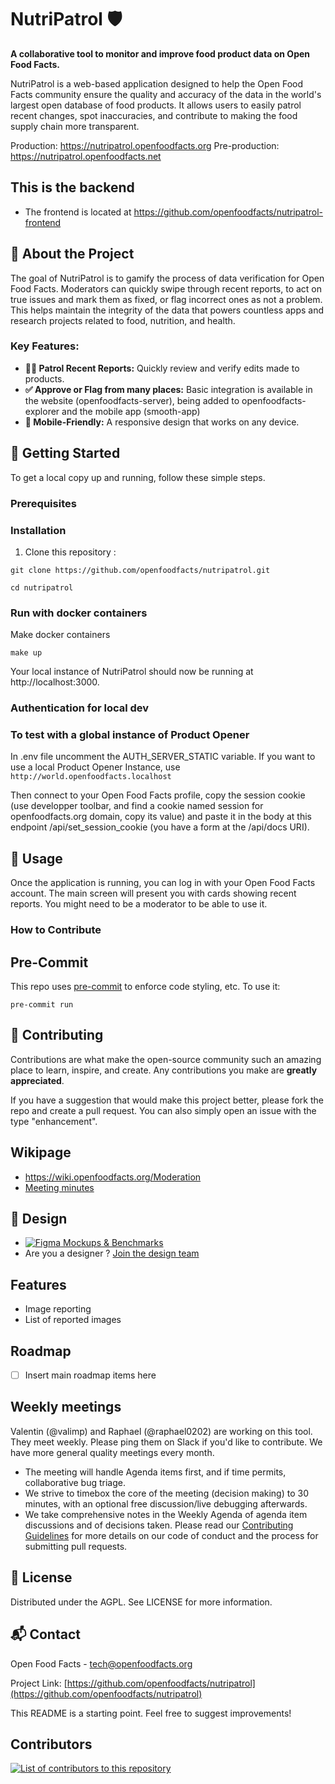 # **NutriPatrol 🛡️**

**A collaborative tool to monitor and improve food product data on Open Food Facts.**

NutriPatrol is a web-based application designed to help the Open Food Facts community ensure the quality and accuracy of the data in the world's largest open database of food products. It allows users to easily patrol recent changes, spot inaccuracies, and contribute to making the food supply chain more transparent.

Production: <https://nutripatrol.openfoodfacts.org>
Pre-production: <https://nutripatrol.openfoodfacts.net>

## This is the backend
- The frontend is located at https://github.com/openfoodfacts/nutripatrol-frontend

## **🌟 About the Project**

The goal of NutriPatrol is to gamify the process of data verification for Open Food Facts. Moderators can quickly swipe through recent reports, to act on true issues and mark them as fixed, or flag incorrect ones as not a problem. This helps maintain the integrity of the data that powers countless apps and research projects related to food, nutrition, and health.

### **Key Features:**

* **🕵️‍♀️ Patrol Recent Reports:** Quickly review and verify edits made to products.  
* **✅ Approve or Flag from many places:** Basic integration is available in the website (openfoodfacts-server), being added to openfoodfacts-explorer and the mobile app (smooth-app)  
* **📱 Mobile-Friendly:** A responsive design that works on any device.

## **🚀 Getting Started**

To get a local copy up and running, follow these simple steps.

### **Prerequisites**

### **Installation**

1. Clone this repository :

```console
git clone https://github.com/openfoodfacts/nutripatrol.git
```

```console
cd nutripatrol
```

### Run with docker containers

Make docker containers

```console
make up
```

Your local instance of NutriPatrol should now be running at http://localhost:3000.
### Authentication for local dev

### To test with a global instance of Product Opener

In .env file uncomment the AUTH_SERVER_STATIC variable.
If you want to use a local Product Opener Instance, use `http://world.openfoodfacts.localhost`

Then connect to your Open Food Facts profile, copy the session cookie (use developper toolbar, and find a cookie named session for openfoodfacts.org domain, copy its value)
and paste it in the body at this endpoint /api/set_session_cookie (you have a form at the /api/docs URI).

## **📖 Usage**

Once the application is running, you can log in with your Open Food Facts account. The main screen will present you with cards showing recent reports. You might need to be a moderator to be able to use it.

### **How to Contribute**


## Pre-Commit

This repo uses [pre-commit](https://pre-commit.com/) to enforce code styling, etc. To use it:

```console
pre-commit run
```
## **🤝 Contributing**

Contributions are what make the open-source community such an amazing place to learn, inspire, and create. Any contributions you make are **greatly appreciated**.

If you have a suggestion that would make this project better, please fork the repo and create a pull request. You can also simply open an issue with the type "enhancement".


## Wikipage

- <https://wiki.openfoodfacts.org/Moderation>
- [Meeting minutes](https://docs.google.com/document/d/1B9Ci42kl_jrFt2hi3PiWW9tM9l6B1sI5kQMI9Zd6QS4/edit)

## 🎨 Design
- [![Figma](https://img.shields.io/badge/figma-%23F24E1E.svg?logo=figma&logoColor=white) Mockups & Benchmarks](https://www.figma.com/design/SRU9iQ5DIpKNa6izKEiqyo/NutriPatrol--quality-?node-id=48-36&p=f&t=Ly2rYxJgs4fcTane-0)
- Are you a designer ? [Join the design team](https://github.com/openfoodfacts/openfoodfacts-design)
## Features
- Image reporting
- List of reported images
## Roadmap
- [ ] Insert main roadmap items here
## Weekly meetings

Valentin (@valimp) and Raphael (@raphael0202) are working on this tool. They meet weekly. Please ping them on Slack if you'd like to contribute.
We have more general quality meetings every month.
- The meeting will handle Agenda items first, and if time permits, collaborative bug triage.
- We strive to timebox the core of the meeting (decision making) to 30 minutes, with an optional free discussion/live debugging afterwards.
- We take comprehensive notes in the Weekly Agenda of agenda item discussions and of decisions taken.
Please read our [Contributing Guidelines](https://github.com/openfoodfacts/nutripatrol/blob/main/CONTRIBUTING.md) for more details on our code of conduct and the process for submitting pull requests.

## **📜 License**

Distributed under the AGPL. See LICENSE for more information.

## **📬 Contact**

Open Food Facts - tech@openfoodfacts.org

Project Link: [https://github.com/openfoodfacts/nutripatrol](https://github.com/openfoodfacts/nutripatrol)

This README is a starting point. Feel free to suggest improvements!
## Contributors

<a href="https://github.com/openfoodfacts/nutripatrol-frontend/graphs/contributors">
<img alt="List of contributors to this repository" src="https://contrib.rocks/image?repo=openfoodfacts/nutripatrol-frontend" />
</a>
